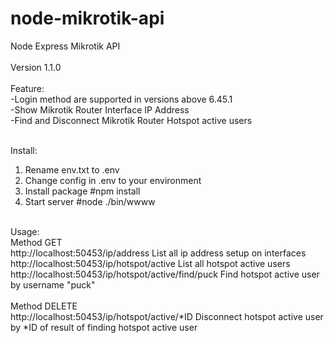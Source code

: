 # node-mikrotik-api

Node Express Mikrotik API<br>
<br>
Version 1.1.0<br>
<br>
Feature:<br>
-Login method are supported in versions above 6.45.1<br>
-Show Mikrotik Router Interface IP Address<br>
-Find and Disconnect Mikrotik Router Hotspot active users<br>
<br>

Install:<br>
1. Rename env.txt to .env
2. Change config in .env to your environment
3. Install package #npm install
4. Start server  #node ./bin/wwww
<br>
Usage:<br>
Method GET<br>
  http://localhost:50453/ip/address  List all ip address setup on interfaces<br>
  http://localhost:50453/ip/hotspot/active  List all hotspot active users<br>
  http://localhost:50453/ip/hotspot/active/find/puck  Find hotspot active user by username "puck"<br>
<br>
Method DELETE<br>
  http://localhost:50453/ip/hotspot/active/*ID  Disconnect hotspot active user by *ID of result of finding hotspot active user<br>
